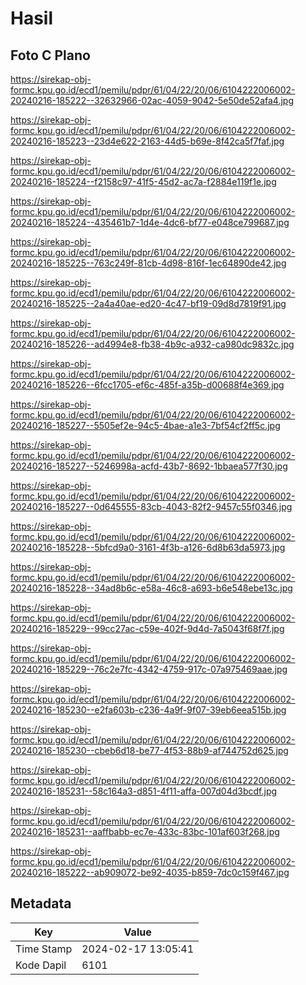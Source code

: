 # Hasil

## Foto C Plano

https://sirekap-obj-formc.kpu.go.id/ecd1/pemilu/pdpr/61/04/22/20/06/6104222006002-20240216-185222--32632966-02ac-4059-9042-5e50de52afa4.jpg

https://sirekap-obj-formc.kpu.go.id/ecd1/pemilu/pdpr/61/04/22/20/06/6104222006002-20240216-185223--23d4e622-2163-44d5-b69e-8f42ca5f7faf.jpg

https://sirekap-obj-formc.kpu.go.id/ecd1/pemilu/pdpr/61/04/22/20/06/6104222006002-20240216-185224--f2158c97-41f5-45d2-ac7a-f2884e119f1e.jpg

https://sirekap-obj-formc.kpu.go.id/ecd1/pemilu/pdpr/61/04/22/20/06/6104222006002-20240216-185224--435461b7-1d4e-4dc6-bf77-e048ce799687.jpg

https://sirekap-obj-formc.kpu.go.id/ecd1/pemilu/pdpr/61/04/22/20/06/6104222006002-20240216-185225--763c249f-81cb-4d98-816f-1ec64890de42.jpg

https://sirekap-obj-formc.kpu.go.id/ecd1/pemilu/pdpr/61/04/22/20/06/6104222006002-20240216-185225--2a4a40ae-ed20-4c47-bf19-09d8d7819f91.jpg

https://sirekap-obj-formc.kpu.go.id/ecd1/pemilu/pdpr/61/04/22/20/06/6104222006002-20240216-185226--ad4994e8-fb38-4b9c-a932-ca980dc9832c.jpg

https://sirekap-obj-formc.kpu.go.id/ecd1/pemilu/pdpr/61/04/22/20/06/6104222006002-20240216-185226--6fcc1705-ef6c-485f-a35b-d00688f4e369.jpg

https://sirekap-obj-formc.kpu.go.id/ecd1/pemilu/pdpr/61/04/22/20/06/6104222006002-20240216-185227--5505ef2e-94c5-4bae-a1e3-7bf54cf2ff5c.jpg

https://sirekap-obj-formc.kpu.go.id/ecd1/pemilu/pdpr/61/04/22/20/06/6104222006002-20240216-185227--5246998a-acfd-43b7-8692-1bbaea577f30.jpg

https://sirekap-obj-formc.kpu.go.id/ecd1/pemilu/pdpr/61/04/22/20/06/6104222006002-20240216-185227--0d645555-83cb-4043-82f2-9457c55f0346.jpg

https://sirekap-obj-formc.kpu.go.id/ecd1/pemilu/pdpr/61/04/22/20/06/6104222006002-20240216-185228--5bfcd9a0-3161-4f3b-a126-6d8b63da5973.jpg

https://sirekap-obj-formc.kpu.go.id/ecd1/pemilu/pdpr/61/04/22/20/06/6104222006002-20240216-185228--34ad8b6c-e58a-46c8-a693-b6e548ebe13c.jpg

https://sirekap-obj-formc.kpu.go.id/ecd1/pemilu/pdpr/61/04/22/20/06/6104222006002-20240216-185229--99cc27ac-c59e-402f-9d4d-7a5043f68f7f.jpg

https://sirekap-obj-formc.kpu.go.id/ecd1/pemilu/pdpr/61/04/22/20/06/6104222006002-20240216-185229--76c2e7fc-4342-4759-917c-07a975469aae.jpg

https://sirekap-obj-formc.kpu.go.id/ecd1/pemilu/pdpr/61/04/22/20/06/6104222006002-20240216-185230--e2fa603b-c236-4a9f-9f07-39eb6eea515b.jpg

https://sirekap-obj-formc.kpu.go.id/ecd1/pemilu/pdpr/61/04/22/20/06/6104222006002-20240216-185230--cbeb6d18-be77-4f53-88b9-af744752d625.jpg

https://sirekap-obj-formc.kpu.go.id/ecd1/pemilu/pdpr/61/04/22/20/06/6104222006002-20240216-185231--58c164a3-d851-4f11-affa-007d04d3bcdf.jpg

https://sirekap-obj-formc.kpu.go.id/ecd1/pemilu/pdpr/61/04/22/20/06/6104222006002-20240216-185231--aaffbabb-ec7e-433c-83bc-101af603f268.jpg

https://sirekap-obj-formc.kpu.go.id/ecd1/pemilu/pdpr/61/04/22/20/06/6104222006002-20240216-185222--ab909072-be92-4035-b859-7dc0c159f467.jpg


## Metadata

| Key        | Value               |
| ---------- | ------------------- |
| Time Stamp | 2024-02-17 13:05:41 |
| Kode Dapil | 6101                |



